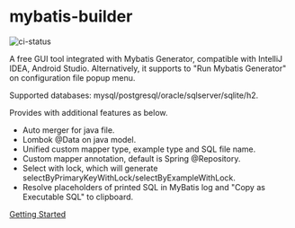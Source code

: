 # mybatis-builder

![ci-status](https://travis-ci.org/chuntungho/mybatis-builder.svg?branch=master)

A free GUI tool integrated with Mybatis Generator, compatible with IntelliJ IDEA, Android Studio. Alternatively, it supports to "Run Mybatis Generator" on configuration file popup menu.

Supported databases: mysql/postgresql/oracle/sqlserver/sqlite/h2.

Provides with additional features as below.
- Auto merger for java file.
- Lombok @Data on java model.
- Unified custom mapper type, example type and SQL file name.
- Custom mapper annotation, default is Spring @Repository.
- Select with lock, which will generate selectByPrimaryKeyWithLock/selectByExampleWithLock.
- Resolve placeholders of printed SQL in MyBatis log and "Copy as Executable SQL" to clipboard.

[Getting Started](https://chuntung.com/mybatis-builder/)
